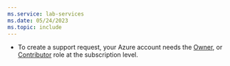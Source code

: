```yaml
---
ms.service: lab-services
ms.date: 05/24/2023
ms.topic: include
---
```


- To create a support request, your Azure account needs the [Owner](/azure/role-based-access-control/built-in-roles#owner), or [Contributor](/azure/role-based-access-control/built-in-roles#contributor) role at the subscription level.
